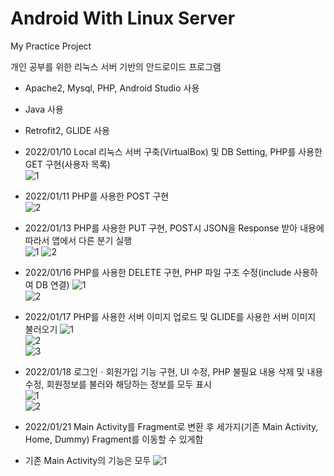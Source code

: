 # Android With Linux Server
My Practice Project

개인 공부를 위한 리눅스 서버 기반의 안드로이드 프로그램  
- Apache2, Mysql, PHP, Android Studio 사용  
- Java 사용  
- Retrofit2, GLIDE 사용  

- 2022/01/10 Local 리눅스 서버 구축(VirtualBox) 및 DB Setting, PHP를 사용한 GET 구현(사용자 목록)  
![1](https://user-images.githubusercontent.com/97011241/148894536-4278cb30-8635-439c-b802-d26ecce9388f.png)

- 2022/01/11 PHP를 사용한 POST 구현  
![2](https://user-images.githubusercontent.com/97011241/148894613-0a99a44f-f05e-4b6d-be41-2eba82c513aa.png)  

- 2022/01/13 PHP를 사용한 PUT 구현, POST시 JSON을 Response 받아 내용에 따라서 앱에서 다른 분기 실행  
![1](https://user-images.githubusercontent.com/97011241/149296577-dfbc20a6-7a93-4949-a223-7091157f13ee.png)
![2](https://user-images.githubusercontent.com/97011241/149296586-414e208b-6d72-430b-9748-17265ff4a1da.png)  

- 2022/01/16 PHP를 사용한 DELETE 구현, PHP 파일 구조 수정(include 사용하여 DB 연결)
![1](https://user-images.githubusercontent.com/97011241/149626653-839d0cd1-c8ca-4838-85f5-94a834838826.png)  
![2](https://user-images.githubusercontent.com/97011241/149626655-9d40b84a-55d7-4ce5-a5d5-15e2bbfe12f2.png)  

- 2022/01/17 PHP를 사용한 서버 이미지 업로드 및 GLIDE를 사용한 서버 이미지 불러오기
![1](https://user-images.githubusercontent.com/97011241/149666054-87427874-c5b7-45b2-bbc9-2e00ed5729c7.png)  
![2](https://user-images.githubusercontent.com/97011241/149666056-d4978914-6da1-4692-b057-be144cee8405.png)  
![3](https://user-images.githubusercontent.com/97011241/149666058-87696a59-e8c3-4048-b627-64b680b6909c.png)  

- 2022/01/18 로그인ㆍ회원가입 기능 구현, UI 수정, PHP 불필요 내용 삭제 및 내용 수정, 회원정보를 불러와 해당하는 정보를 모두 표시  
![1](https://user-images.githubusercontent.com/97011241/149939710-148fc859-23b5-49af-9dbd-711f5bb684df.png)  
![2](https://user-images.githubusercontent.com/97011241/149939716-2873258e-ab8c-4f84-b5f3-f6cc2ca24fa2.png)  

- 2022/01/21 Main Activity를 Fragment로 변환 후 세가지(기존 Main Activity, Home, Dummy) Fragment를 이동할 수 있게함  
- 기존 Main Activity의 기능은 모두 
![1](https://user-images.githubusercontent.com/97011241/150494113-fa265486-1352-48f4-b7b2-28e37ae6033b.png)

